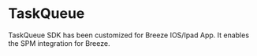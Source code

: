 # TaskQueue

TaskQueue SDK has been customized for Breeze IOS/Ipad App. It enables the SPM integration for Breeze.
